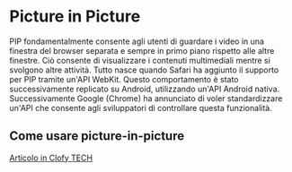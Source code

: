 # Picture in Picture

PIP fondamentalmente consente agli utenti di guardare i video in una finestra del browser separata e sempre in primo piano rispetto alle altre finestre. Ciò consente di visualizzare i contenuti multimediali mentre si svolgono altre attività.
Tutto nasce quando Safari ha aggiunto il supporto per PIP tramite un'API WebKit. Questo comportamento è stato successivamente replicato su Android, utilizzando un'API Android nativa. Successivamente Google (Chrome) ha annunciato di voler standardizzare un'API che consente agli sviluppatori di controllare questa funzionalità.

## Come usare picture-in-picture
[Articolo in Clofy TECH](https://clofy.tech/index.php/2021/01/07/picture-in-picture/)
